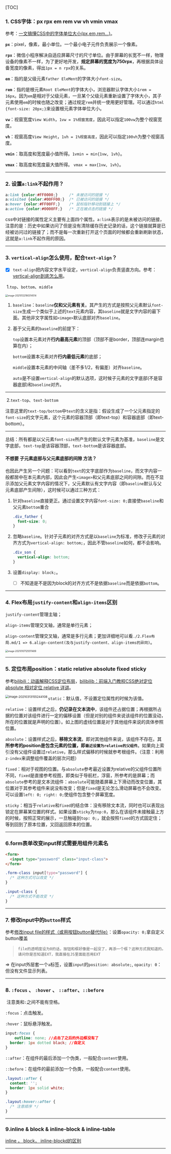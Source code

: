 [TOC]

### 1. CSS字体：px rpx em rem vw vh vmin vmax

参考：[一文搞懂CSS中的字体单位大小(px,em,rem...)](https://juejin.im/post/6844903897421578253)。

**`px`**：pixel，像素，最小单位。一个最小电子元件负责展示一个像素。

**`rpx`**：微信小程序解决自适应屏幕尺寸的尺寸单位。由于屏幕的长宽不一样，物理设备的像素不一样，为了更好地开发，**规定屏幕的宽度为750rpx**，再根据具体设备宽度的像素，得出`1px = n rpx`的关系。

**`em`**：指的是父级元素`father EleMent`的字体大小`font-size`。

**`rem`**：指的是根元素`Root EleMent`的字体大小，浏览器默认字体大小`1rem = 16px`。因为`em`是相对于父级元素，一旦某个父级元素重新设置了字体大小，其子元素使用`em`的时候也随之改变；通过规定`rem`并统一使用更好管理。可以通过`html {font-size: 20px;}`来设置根元素字体单位大小。

**`vw`**：视窗宽度`View Width`，`1vw = 1%视窗宽度`，因此可以指定`100vw`为整个视窗宽度。

**`vh`**：视窗高度`View Height`，`1vh = 1%视窗高度`，因此可以指定`100vh`为整个视窗高度。

**`vmin`**：取高度和宽度最小值所得。`1vmin = min{1vw, 1vh}`。

**`vmax`**：取高度和宽度最大值所得。 `vmax = max{1vw, 1vh}`。

---

### 2. 设置`a:link`不起作用？

```css
a:link {color:#FF0000;}		/* 未被访问的链接 */
a:visited {color:#00FF00;}	/* 已被访问的链接 */
a:hover {color:#FF00FF;}	/* 鼠标指针移动到链接上 */
a:active {color:#0000FF;}	/* 正在被点击的链接 */
```

​		css中对链接的属性定义主要有上面四个属性。`a:link`表示的是未被访问的链接，注意的是：历史中如果访问了但是没有清除缓存历史记录的话，这个链接就算是已经被访问过的链接了；而不是每一次重新打开这个页面的时候都会重新刷新状态，这就是`a:link`不起作用的原因。

****

### 3. `vertical-align`怎么使用，配合`text-align`？

- [x] `text-align`把内容文字水平设定，`vertical-align`负责竖直方向。参考：[vertical-align到底怎么用](https://www.jianshu.com/p/ce7e4a997a2c)。

​	1.`top`、`bottom`、`middle`

<img src="./images/vertical-align.png" alt="image-20210122180314514" style="zoom:50%;" />

1. `baseline`：`baseline`**仅和父元素有关**。其产生的方式是按照父元素默认`font-size`生成一个类似于上述的`text`元素内容，其`baseline`就是文字内容的最下面。其他非文字属性如`<image>`默认底部对齐`baseline`。

2. 基于父元素的`baseline`的前提下：

   ​	`top`设置本元素对齐**行内最高元素**的顶部（顶部不是border，顶部连margin也算在内）；

   ​	`bottom`设置本元素对齐**行内最低元素**的底部；

   ​	`middle`设置本元素的中间轴（差不多1/2，有偏差）对齐`baseline`。

   ​	`auto`是不设置`vertical-align`的默认选项，这时候子元素的文字底部(不是容器底部)和`baseline`对齐。

****

​	2.`text-top`、`text-bottom`

​		注意这里的`text-top/bottom`中`text`的含义是指：假设生成了一个父元素指定的`font-size`的文字元素，这个元素的容器顶部（即text-top）和容器底部（即text-bottom）。

****

​	总结：所有都是以父元素`font-size`所产生的默认文字元素为基准，`baseline`是文字底部，`text-top`是该容器顶部，`text-bottom`是该容器底部。

#### 不想要 子元素底部与父元素底部的间隙 方法？

​		也因此产生另一个问题：可以看到`text`的文字底部作为`baseline`，而文字内容一般都居中在本元素内部，因此会产生`<image>`和父元素底部之间的间隙。而在不显示添加父元素文字内容的情况下，父元素默认有文字内容（即`baseline`默认与父元素底部产生间隙），这时候可以通过三种方式：

1. 针对`baseline`直接更正。通过设置文字内容`font-size: 0;`直接使`baseline`和父元素`bottom`重合

   ```css
   .div_father {
     font-size: 0;
   }
   ```

2. 忽略`baseline`。针对子元素的对齐方式是以`baseline`为标准，修改子元素的对齐方式为`vertical-align: bottom;`，因此不管`baseline`如何，都不会影响。

   ```css
   .div_son {
     vertical-align: bottom;
   }
   ```

3. 设置`display: block;`。

   - [ ] 不知道是不是因为block的对齐方式不是依据`baseline`而是依据`bottom`。

****

### 4. Flex布局`justify-content`和`align-items`区别

`justify-content`管理主轴；

`align-items`管理交叉轴，通常是单行元素；

`align-content`管理交叉轴，通常是多行元素；更加详细地可以看`./2.Flex布局.md/1 => 6.align-content(及与justify-content、align-items的异同)`。

<img src="/Users/samstephen/Library/Mobile Documents/com~apple~CloudDocs/TyporaNotes/前端/微信小程序/images/justify-content&align-items.png" alt="image-20210107125511489" style="zoom:50%;" />

****

### 5. 定位布局position：static relative absolute fixed sticky

参考[bilibili：动画解释CSS定位布局](https://www.bilibili.com/video/BV1ni4y1g7tc?t=3)，[bilibilib：前端入门教程CSS绝对定位 absolute 相对定位 relative 详讲](https://www.bilibili.com/video/BV1DK4y1h74M?t=781)。

<img src="./images/position.png" alt="image-20210313155244108" style="zoom: 67%;" align="left"/>

`static`：默认值，不设置定位属性的时候为该值。

`relative`：设置样式之后，**仍记录在文本流中**，该组件还占据位置；再根据所占据的位置对该组件进行一定的偏移设置（但是对别的组件来说该组件的位置没动，所在的位置就是声明的位置）。如上图的虚线位置是对于其他组件来说的具体参照位置。

`absolute`：设置样式之后，**移除文本流**，即对其他组件来说，该组件不存在。其**所参考的position是包含元素的位置，即`最近设置为relative的父组件`**。如果向上索引没有父组件设置过`relative`，那么样式偏移的时候就参考根组件。（注意：利用`z-index`来调整组件覆盖的层次问题）

`fixed`：相对于视图的位置。与`absolute`参考最近设置为relative的父组件位置所不同，`fixed`是直接参考视图，即类似于导航栏，浮窗，所参考的是屏幕；而`absolute`参考的是文本流组件：`absolute`可能随着屏幕上下滑动而改变位置，其位置对于其参考组件来说没有改变；但是`fixed`是无论怎么滑动屏幕也不会改变。可以设置`left: 0; right: 0;`使组件包含整个屏幕宽度。

`sticky`：相当于`relative`和`fixed`的结合体：没有移除文本流，同时也可以表现出锁定在屏幕某位置的样式。如果设置`sticky`为`top:0`，那么在该组件未接触最上方的时候，按照正常的展示，一旦触碰到`top: 0;`，就会按照`fixed`的方式固定住；等到回到了原本位置，又回返回原本的位置。

****

### 6.form表单改变input样式需要用组件元素名

```html
<form>
  <input type="password" class="input-class">
</form>
```

```css
.form-class input[type="password"] {
  /* 这种方式可以改变 */
}

.input-class {
  /* 这种方式不能改变 */
}
```

****

### 7. 修改input中的`button`样式

参考[修改input file的样式（或用按钮button替代file）](https://blog.csdn.net/u014800380/article/details/53105767)：设置`opacity: 0;`拿自定义button覆盖

> ```
> file的透明度设为0的话，按钮和框好像是一起没了，再添一个框？这种方式我知道的。请问你是否知道EXT，我直接在JS里面能否用EXT
> ```

=> 在input外层套一个`a`标签，设置`input`的`position: absolute;`, `opacity: 0`：但没有文件显示列表。

****

### 8. `:focus` 、 `:hover` 、 `::after`、`::before`

​	注意类和`:`之间不能有空格。

`:focus`：点击触发。

`:hover`：鼠标悬浮触发。

```css
input:focus {
	outline: none; //点击了之后的外边框没有了
  border: 1px dotted black; //自定义
}
```

`::after`：在组件的最后添加一个伪类，一般配合`content`使用。

`::before`：在组件的最前添加一个伪类，一般配合`content`使用。

```css
.layout::after {
  content: '';
  border: 1px solid white;
}

.layout:hover::after {
  /* 注意顺序 */
}
```

****

### 9.inline & block & inline-block & inline-table

[inline ， block， inline-blockd的区别](https://blog.csdn.net/xuanwugang/article/details/80254401)

****



